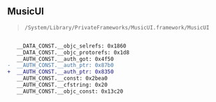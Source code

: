 ## MusicUI

> `/System/Library/PrivateFrameworks/MusicUI.framework/MusicUI`

```diff

   __DATA_CONST.__objc_selrefs: 0x1860
   __DATA_CONST.__objc_protorefs: 0x1d8
   __AUTH_CONST.__auth_got: 0x4f50
-  __AUTH_CONST.__auth_ptr: 0x87b0
+  __AUTH_CONST.__auth_ptr: 0x8350
   __AUTH_CONST.__const: 0x2bea0
   __AUTH_CONST.__cfstring: 0x20
   __AUTH_CONST.__objc_const: 0x13c20

```
